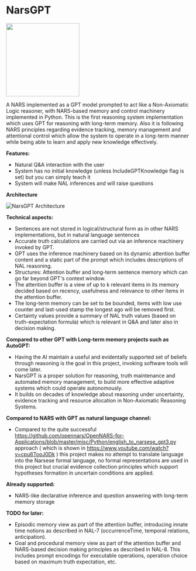 # NarsGPT

<img src="https://user-images.githubusercontent.com/8284677/232368549-5337cf02-63fd-43ae-bf15-6ba9935a5419.png" width="200px">

A NARS implemented as a GPT model prompted to act like a Non-Axiomatic Logic reasoner, with NARS-based memory and control machinery implemented in Python.
This is the first reasoning system implementation which uses GPT for reasoning with long-term memory. Also it is following NARS principles regarding evidence tracking, memory management and attentional control which allow the system to operate in a long-term manner while being able to learn and apply new knowledge effectively.

**Features:**
- Natural Q&A interaction with the user
- System has no initial knowledge (unless IncludeGPTKnowledge flag is set) but you can simply teach it
- System will make NAL inferences and will raise questions

**Architecture**

![NarsGPT Architecture](https://user-images.githubusercontent.com/8284677/232365471-faa3ccaf-5078-4830-905f-e8d7d520dde6.png)

**Technical aspects:**
- Sentences are not stored in logical/structural form as in other NARS implementations, but in natural language sentences
- Accurate truth calculations are carried out via an inference machinery invoked by GPT.
- GPT uses the inference machinery based on its dynamic attention buffer content and a static part of the prompt which includes descriptions of NAL reasoning.
- Structures: Attention buffer and long-term sentence memory which can go far beyond GPT's context window.
- The attention buffer is a view of up to k relevant items in its memory decided based on recency, usefulness and relevance to other items in the attention buffer.
- The long-term memory can be set to be bounded, items with low use counter and last-used stamp the longest ago will be removed first.
- Certainty values provide a summary of NAL truth values (based on truth-expectation formula) which is relevant in Q&A and later also in decision making.

**Compared to other GPT with Long-term memory projects such as AutoGPT:**

- Having the AI maintain a useful and evidentally supported set of beliefs through reasoning is the goal in this project, invoking software tools will come later.
- NarsGPT is a proper solution for reasoning, truth maintenance and automated memory management, to build more effective adaptive systems which could operate autonomously.
- It builds on decades of knowledge about reasoning under uncertainty, evidence tracking and resource allocation in Non-Axiomatic Reasoning Systems.

**Compared to NARS with GPT as natural language channel:**

- Compared to the quite successful https://github.com/opennars/OpenNARS-for-Applications/blob/master/misc/Python/english_to_narsese_gpt3.py approach ( which is shown in https://www.youtube.com/watch?v=cpu6TooJ0Dk ) this project makes no attempt to translate language into the Narsese formal language, no formal representations are used in this project but crucial evidence collection principles which support hypotheses formation in uncertain conditions are applied.

**Already supported:**
- NARS-like declarative inference and question answering with long-term memory storage

**TODO for later:**

- Episodic memory view as part of the attention buffer, introducing innate time notions as described in NAL-7 (occurrenceTime, temporal relations, anticipation).
- Goal and procedural memory view as part of the attention buffer and NARS-based decision making principles as described in NAL-8. This includes prompt encodings for executable operations, operation choice based on maximum truth expectation, etc.

